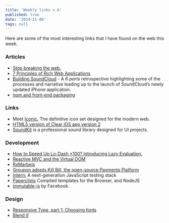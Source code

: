 ```yaml
---
title: 'Weekly links v.6'
published: true
date: '2014-11-08'
tags: null
---
```

Here are some of the most interesting links that I have found on the web this week.

### Articles

* [Stop breaking the web.](http://ponyfoo.com/articles/stop-breaking-the-web)
* [7 Principles of Rich Web Applications](http://rauchg.com/2014/7-principles-of-rich-web-applications/#server-rendered-pages-are-not-optional)
* [Building SoundCloud](http://www.michaelevensen.com/) - A _6 parts_ retrospective highlighting some of the processes and narrative leading up to the launch of SoundCloud’s newly updated iPhone application.
* [npm and front-end packaging](http://blog.npmjs.org/post/101775448305/npm-and-front-end-packaging)

### Links

* Meet [Iconic.](https://useiconic.com/) The definitive icon set designed for the modern web.
* [HTML5 version of Clear iOS app version 2](http://clear.evanyou.me/)
* [SoundKit](https://soundkit.io/) is a professional sound library designed for UI projects.

### Development
* [How to Speed Up Lo-Dash ×100? Introducing Lazy Evaluation.](http://filimanjaro.com/blog/2014/introducing-lazy-evaluation/)
* [Reactive MVC and the Virtual DOM](http://futurice.com/blog/reactive-mvc-and-the-virtual-dom)
* [RxMarbels](http://rxmarbles.com/)
* [Groupon adopts Kill Bill, the open-source Payments Platform](https://engineering.groupon.com/2014/misc/groupon-adopts-kill-bill-the-open-source-payments-platform/)
* [Intern:](http://theintern.io/) A next-generation JavaScript testing stack
* [Paperclipjs](http://paperclipjs.com/) Compiled templates for the Browser, and NodeJS
* [immutable-js](http://facebook.github.io/immutable-js/) by Facebook.

### Design
* [Responsive Type, part 1: Choosing fonts](http://8gramgorilla.com/responsive-type-part-1-choosing-fonts/)
* [Blend if](http://bjango.com/articles/blendif/)
